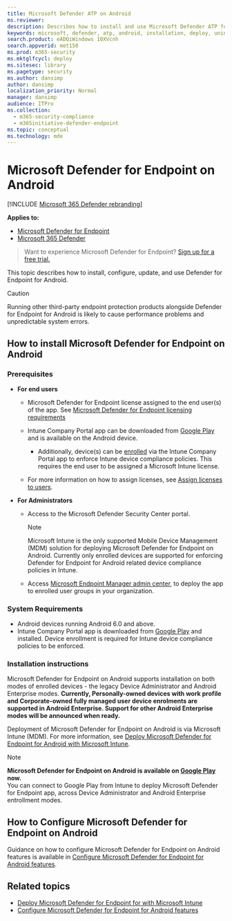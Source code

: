 ```yaml
---
title: Microsoft Defender ATP on Android
ms.reviewer: 
description: Describes how to install and use Microsoft Defender ATP for Android
keywords: microsoft, defender, atp, android, installation, deploy, uninstallation, intune
search.product: eADQiWindows 10XVcnh
search.appverid: met150
ms.prod: m365-security
ms.mktglfcycl: deploy
ms.sitesec: library
ms.pagetype: security
ms.author: dansimp
author: dansimp
localization_priority: Normal
manager: dansimp
audience: ITPro
ms.collection: 
  - m365-security-compliance
  - m365initiative-defender-endpoint
ms.topic: conceptual
ms.technology: mde
---
```


# Microsoft Defender for Endpoint on Android

[!INCLUDE [Microsoft 365 Defender rebranding](../../includes/microsoft-defender.md)]

**Applies to:**
- [Microsoft Defender for Endpoint](https://go.microsoft.com/fwlink/p/?linkid=2154037)
- [Microsoft 365 Defender](https://go.microsoft.com/fwlink/?linkid=2118804)

> Want to experience Microsoft Defender for Endpoint? [Sign up for a free trial.](https://www.microsoft.com/microsoft-365/windows/microsoft-defender-atp?ocid=docs-wdatp-exposedapis-abovefoldlink)

This topic describes how to install, configure, update, and use Defender for Endpoint for Android.

> [!CAUTION]
> Running other third-party endpoint protection products alongside Defender for Endpoint for Android is likely to cause performance problems and unpredictable system errors.


## How to install Microsoft Defender for Endpoint on Android

### Prerequisites

-   **For end users**

    -   Microsoft Defender for Endpoint license assigned to the end user(s) of the app. See [Microsoft Defender for Endpoint licensing requirements](https://docs.microsoft.com/microsoft-365/security/defender-endpoint/minimum-requirements#licensing-requirements)

    -   Intune Company Portal app can be downloaded from [Google
        Play](https://play.google.com/store/apps/details?id=com.microsoft.windowsintune.companyportal)
        and is available on the Android device.

        -   Additionally, device(s) can be
            [enrolled](https://docs.microsoft.com/mem/intune/user-help/enroll-device-android-company-portal)
            via the Intune Company Portal app to enforce Intune device compliance
            policies. This requires the end user to be assigned a Microsoft Intune license.

    -   For more information on how to assign licenses, see [Assign licenses to
        users](https://docs.microsoft.com/azure/active-directory/users-groups-roles/licensing-groups-assign).
        

-   **For Administrators**

    -   Access to the Microsoft Defender Security Center portal.

        > [!NOTE]
        > Microsoft Intune is the only supported Mobile Device Management (MDM) solution for deploying Microsoft Defender for Endpoint on Android. Currently only enrolled devices are supported for enforcing Defender for Endpoint for Android related device compliance policies in Intune. 

    -   Access [Microsoft Endpoint Manager admin
        center](https://go.microsoft.com/fwlink/?linkid=2109431), to deploy the
        app to enrolled user groups in your organization.

### System Requirements

-   Android devices running Android 6.0 and above.
-   Intune Company Portal app is downloaded from [Google
    Play](https://play.google.com/store/apps/details?id=com.microsoft.windowsintune.companyportal)
    and installed. Device enrollment is required for Intune device compliance policies to be enforced.

### Installation instructions

Microsoft Defender for Endpoint on Android supports installation on both modes of
enrolled devices - the legacy Device Administrator and Android Enterprise modes.
**Currently, Personally-owned devices with work profile and Corporate-owned fully managed user device enrolments are supported in Android Enterprise. Support for other Android Enterprise modes will be announced when ready.**

Deployment of Microsoft Defender for Endpoint on Android is via Microsoft Intune (MDM).
For more information, see [Deploy Microsoft Defender for Endpoint for Android with Microsoft Intune](android-intune.md).


> [!NOTE]
> **Microsoft Defender for Endpoint on Android is available on [Google Play](https://play.google.com/store/apps/details?id=com.microsoft.scmx) now.** <br> You can connect to Google Play from Intune to deploy Microsoft Defender for Endpoint app, across Device Administrator and Android Enterprise entrollment modes. 

## How to Configure Microsoft Defender for Endpoint on Android

Guidance on how to configure Microsoft Defender for Endpoint on Android features is available in [Configure Microsoft Defender for Endpoint for Android features](android-configure.md).



## Related topics
- [Deploy Microsoft Defender for Endpoint for with Microsoft Intune](android-intune.md)
- [Configure Microsoft Defender for Endpoint for Android features](android-configure.md)

